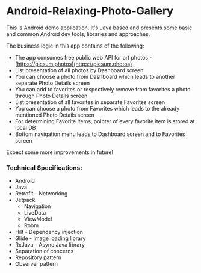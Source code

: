 # Android-Relaxing-Photo-Gallery

This is Android demo application. It's Java based and presents some basic and common Android dev tools, libraries and approaches.


The business logic in this app contains of the following:
- The app consumes free public web API for art photos - [https://picsum.photos](https://picsum.photos)
- List presentation of all photos by Dashboard screen 
- You can choose a photo from Dashboard which leads to another separate Photo Details screen
- You can add to favorites or respectively remove from favorites a photo through Photo Details screen
- List presentation of all favorites in separate Favorites screen
- You can choose a photo from Favorites which leads to the already mentioned Photo Details screen
- For determining Favorite items, pointer of every favorite item is stored at local DB
- Bottom navigation menu leads to Dashboard screen and to Favorites screen

Expect some more improvements in future!

### Technical Specifications:
- Android
- Java
- Retrofit - Networking
- Jetpack
  - Navigation
  - LiveData
  - ViewModel
  - Room
- Hilt - Dependency injection
- Glide - Image loading library
- RxJava - Async Java library 
- Separation of concerns
- Repository pattern
- Observer pattern


